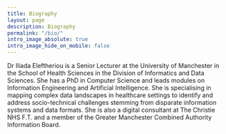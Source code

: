 ```yaml
---
title: Biography
layout: page
description: Biography
permalink: "/bio/"
intro_image_absolute: true
intro_image_hide_on_mobile: false
---
```


Dr Iliada Eleftheriou is a Senior Lecturer at the University of Manchester in the School of Health Sciences in the Division of Informatics and Data Sciences. She has a PhD in Computer Science and leads modules on Information Engineering and Artificial Intelligence. She is specialising in mapping complex data landscapes in healthcare settings to identify and address socio-technical challenges stemming from disparate information systems and data formats. She is also a digital consultant at The Christie NHS F.T. and a member of the Greater Manchester Combined Authority Information Board. 


